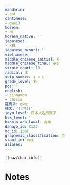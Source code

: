 ```yaml
---
mandarin:
- guì
cantonese:
- gwai3
korean:
- 계
korean_native: ''
japanese:
- KEI
japanese_nanori: ''
vietnamese:
middle_chinese_initial: k
middle_chinese_final: wei
stroke_count: 10
radical: 木
skip_number: 1-4-6
grade_level: 名
pos: ''
english:
- cinnamon
- cassia
羅馬字: gwei
韓文: '[[궤]]'
joyo_level: 日本人名用漢字
hsk_level: ''
hanmun_edu_level: 高等
danayo_id: 8123
mc_id: 1388
graphemic_classification: 圭
stand_in: 肉桂
aliases:
---
```

```meta-bind-embed
[[nav/char_info]]
```

# Notes
